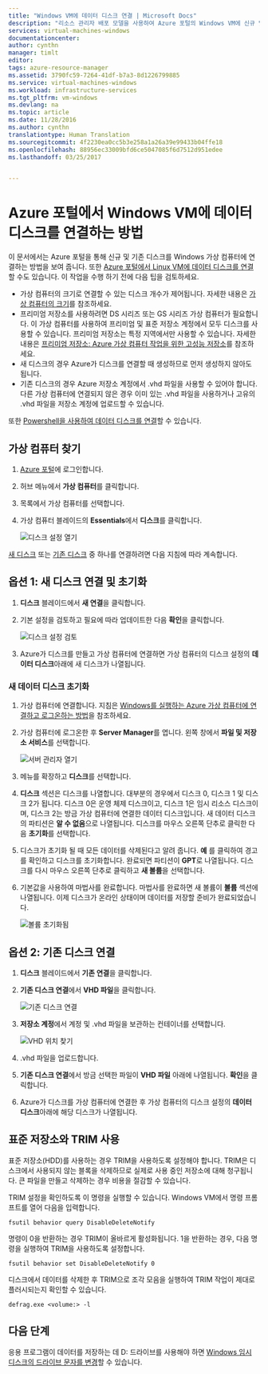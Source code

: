 ```yaml
---
title: "Windows VM에 데이터 디스크 연결 | Microsoft Docs"
description: "리소스 관리자 배포 모델을 사용하여 Azure 포털의 Windows VM에 신규 및 기존 데이터 디스크를 연결하는 방법."
services: virtual-machines-windows
documentationcenter: 
author: cynthn
manager: timlt
editor: 
tags: azure-resource-manager
ms.assetid: 3790fc59-7264-41df-b7a3-8d1226799885
ms.service: virtual-machines-windows
ms.workload: infrastructure-services
ms.tgt_pltfrm: vm-windows
ms.devlang: na
ms.topic: article
ms.date: 11/28/2016
ms.author: cynthn
translationtype: Human Translation
ms.sourcegitcommit: 4f2230ea0cc5b3e258a1a26a39e99433b04ffe18
ms.openlocfilehash: 88956ec33009bfd6ce5047085f6d7512d951edee
ms.lasthandoff: 03/25/2017


---
```

# <a name="how-to-attach-a-data-disk-to-a-windows-vm-in-the-azure-portal"></a>Azure 포털에서 Windows VM에 데이터 디스크를 연결하는 방법
이 문서에서는 Azure 포털을 통해 신규 및 기존 디스크를 Windows 가상 컴퓨터에 연결하는 방법을 보여 줍니다. 또한 [Azure 포털에서 Linux VM에 데이터 디스크를 연결](virtual-machines-linux-attach-disk-portal.md?toc=%2fazure%2fvirtual-machines%2flinux%2ftoc.json)할 수도 있습니다. 이 작업을 수행 하기 전에 다음 팁을 검토하세요.

* 가상 컴퓨터의 크기로 연결할 수 있는 디스크 개수가 제어됩니다. 자세한 내용은 [가상 컴퓨터의 크기](virtual-machines-windows-sizes.md?toc=%2fazure%2fvirtual-machines%2fwindows%2ftoc.json)를 참조하세요.
* 프리미엄 저장소를 사용하려면 DS 시리즈 또는 GS 시리즈 가상 컴퓨터가 필요합니다. 이 가상 컴퓨터를 사용하여 프리미엄 및 표준 저장소 계정에서 모두 디스크를 사용할 수 있습니다. 프리미엄 저장소는 특정 지역에서만 사용할 수 있습니다. 자세한 내용은 [프리미엄 저장소: Azure 가상 컴퓨터 작업을 위한 고성능 저장소](../storage/storage-premium-storage.md?toc=%2fazure%2fvirtual-machines%2fwindows%2ftoc.json)를 참조하세요.
* 새 디스크의 경우 Azure가 디스크를 연결할 때 생성하므로 먼저 생성하지 않아도 됩니다.
* 기존 디스크의 경우 Azure 저장소 계정에서 .vhd 파일을 사용할 수 있어야 합니다. 다른 가상 컴퓨터에 연결되지 않은 경우 이미 있는 .vhd 파일을 사용하거나 고유의 .vhd 파일을 저장소 계정에 업로드할 수 있습니다.

또한 [Powershell을 사용하여 데이터 디스크를 연결](virtual-machines-windows-attach-disk-ps.md)할 수 있습니다.



## <a name="find-the-virtual-machine"></a>가상 컴퓨터 찾기
1. [Azure 포털](https://portal.azure.com/)에 로그인합니다.
2. 허브 메뉴에서 **가상 컴퓨터**를 클릭합니다.
3. 목록에서 가상 컴퓨터를 선택합니다.
4. 가상 컴퓨터 블레이드의 **Essentials**에서 **디스크**를 클릭합니다.
   
    ![디스크 설정 열기](./media/virtual-machines-windows-attach-disk-portal/find-disk-settings.png)

[새 디스크](#option-1-attach-a-new-disk) 또는 [기존 디스크](#option-2-attach-an-existing-disk) 중 하나를 연결하려면 다음 지침에 따라 계속합니다.

## <a name="option-1-attach-and-initialize-a-new-disk"></a>옵션 1: 새 디스크 연결 및 초기화
1. **디스크** 블레이드에서 **새 연결**을 클릭합니다.
2. 기본 설정을 검토하고 필요에 따라 업데이트한 다음 **확인**을 클릭합니다.
   
   ![디스크 설정 검토](./media/virtual-machines-windows-attach-disk-portal/attach-new.png)
3. Azure가 디스크를 만들고 가상 컴퓨터에 연결하면 가상 컴퓨터의 디스크 설정의 **데이터 디스크**아래에 새 디스크가 나열됩니다.

### <a name="initialize-a-new-data-disk"></a>새 데이터 디스크 초기화

1. 가상 컴퓨터에 연결합니다. 지침은 [Windows를 실행하는 Azure 가상 컴퓨터에 연결하고 로그온하는 방법](virtual-machines-windows-connect-logon.md?toc=%2fazure%2fvirtual-machines%2fwindows%2ftoc.json)을 참조하세요.
2. 가상 컴퓨터에 로그온한 후 **Server Manager**를 엽니다. 왼쪽 창에서 **파일 및 저장소 서비스**를 선택합니다.
   
    ![서버 관리자 열기](./windows/classic/media/attach-disk/fileandstorageservices.png)
3. 메뉴를 확장하고 **디스크**를 선택합니다.
4. **디스크** 섹션은 디스크를 나열합니다. 대부분의 경우에서 디스크 0, 디스크 1 및 디스크 2가 됩니다. 디스크 0은 운영 체제 디스크이고, 디스크 1은 임시 리소스 디스크이며, 디스크 2는 방금 가상 컴퓨터에 연결한 데이터 디스크입니다. 새 데이터 디스크의 파티션은 **알 수 없음**으로 나열됩니다. 디스크를 마우스 오른쪽 단추로 클릭한 다음 **초기화**를 선택합니다.
5. 디스크가 초기화 될 때 모든 데이터를 삭제된다고 알려 줍니다. **예** 를 클릭하여 경고를 확인하고 디스크를 초기화합니다. 완료되면 파티션이 **GPT**로 나열됩니다. 디스크를 다시 마우스 오른쪽 단추로 클릭하고 **새 볼륨**을 선택합니다.
6. 기본값을 사용하여 마법사를 완료합니다. 마법사를 완료하면 새 볼륨이 **볼륨** 섹션에 나열됩니다. 이제 디스크가 온라인 상태이며 데이터를 저장할 준비가 완료되었습니다.

    ![볼륨 초기화됨](./media/virtual-machines-windows-classic-attach-disk/newvolumecreated.png)


## <a name="option-2-attach-an-existing-disk"></a>옵션 2: 기존 디스크 연결
1. **디스크** 블레이드에서 **기존 연결**을 클릭합니다.
2. **기존 디스크 연결**에서 **VHD 파일**을 클릭합니다.
   
   ![기존 디스크 연결](./media/virtual-machines-windows-attach-disk-portal/attach-existing.png)
3. **저장소 계정**에서 계정 및 .vhd 파일을 보관하는 컨테이너를 선택합니다.
   
   ![VHD 위치 찾기](./media/virtual-machines-windows-attach-disk-portal/find-storage-container.png)
4. .vhd 파일을 업로드합니다.
5. **기존 디스크 연결**에서 방금 선택한 파일이 **VHD 파일** 아래에 나열됩니다. **확인**을 클릭합니다.
6. Azure가 디스크를 가상 컴퓨터에 연결한 후 가상 컴퓨터의 디스크 설정의 **데이터 디스크**아래에 해당 디스크가 나열됩니다.



## <a name="use-trim-with-standard-storage"></a>표준 저장소와 TRIM 사용

표준 저장소(HDD)를 사용하는 경우 TRIM을 사용하도록 설정해야 합니다. TRIM은 디스크에서 사용되지 않는 블록을 삭제하므로 실제로 사용 중인 저장소에 대해 청구됩니다. 큰 파일을 만들고 삭제하는 경우 비용을 절감할 수 있습니다. 

TRIM 설정을 확인하도록 이 명령을 실행할 수 있습니다. Windows VM에서 명령 프롬프트를 열어 다음을 입력합니다.

```
fsutil behavior query DisableDeleteNotify
```

명령이 0을 반환하는 경우 TRIM이 올바르게 활성화됩니다. 1을 반환하는 경우, 다음 명령을 실행하여 TRIM을 사용하도록 설정합니다.
```
fsutil behavior set DisableDeleteNotify 0
```
                
디스크에서 데이터를 삭제한 후 TRIM으로 조각 모음을 실행하여 TRIM 작업이 제대로 플러시되는지 확인할 수 있습니다.

```
defrag.exe <volume:> -l
```

## <a name="next-steps"></a>다음 단계
응용 프로그램이 데이터를 저장하는 데 D: 드라이브를 사용해야 하면 [Windows 임시 디스크의 드라이브 문자를 변경](virtual-machines-windows-change-drive-letter.md?toc=%2fazure%2fvirtual-machines%2fwindows%2fclassic%2ftoc.json)할 수 있습니다.


